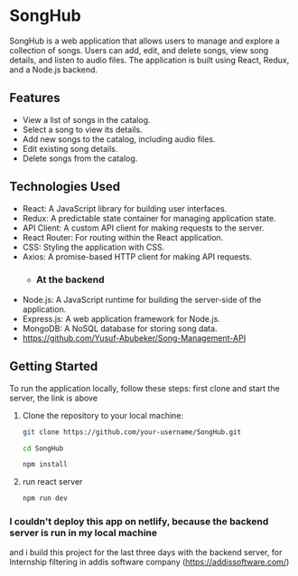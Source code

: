 # SongHub

SongHub is a web application that allows users to manage and explore a collection of songs. Users can add, edit, and delete songs, view song details, and listen to audio files. The application is built using React, Redux, and a Node.js backend.

## Features

- View a list of songs in the catalog.
- Select a song to view its details.
- Add new songs to the catalog, including audio files.
- Edit existing song details.
- Delete songs from the catalog.

## Technologies Used

- React: A JavaScript library for building user interfaces.
- Redux: A predictable state container for managing application state.
- API Client: A custom API client for making requests to the server.
- React Router: For routing within the React application.
- CSS: Styling the application with CSS.
- Axios: A promise-based HTTP client for making API requests.
  - ### At the backend
- Node.js: A JavaScript runtime for building the server-side of the application.
- Express.js: A web application framework for Node.js.
- MongoDB: A NoSQL database for storing song data.
- https://github.com/Yusuf-Abubeker/Song-Management-API

## Getting Started

To run the application locally, follow these steps:
first clone and start the server, the link is above

1. Clone the repository to your local machine:

   ```bash
   git clone https://github.com/your-username/SongHub.git

   cd SongHub

   npm install
2. run react server
   ```bash
   npm run dev

### I couldn't deploy this app on netlify, because the backend server is run in my local machine
and i build this project for the last three days with the backend server, for Internship filtering in addis software company (https://addissoftware.com/)
